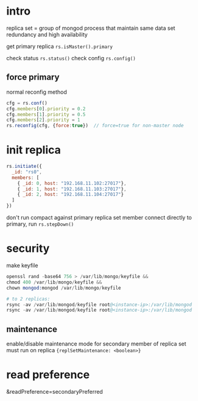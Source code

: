 # intro
replica set = group of mongod process that maintain same data set
redundancy and high availability

get primary replica `rs.isMaster().primary`

check status `rs.status()`
check config `rs.config()`

## force primary
normal reconfig method
```js
cfg = rs.conf()
cfg.members[0].priority = 0.2
cfg.members[1].priority = 0.5
cfg.members[2].priority = 1
rs.reconfig(cfg, {force:true})  // force=true for non-master node
```

# init replica
```js
rs.initiate({
  _id: "rs0",
  members: [
    { _id: 0, host: "192.168.11.102:27017"},
    { _id: 1, host: "192.168.11.103:27017"},
    { _id: 2, host: "192.168.11.104:27017"}
  ]
})
```
don't run compact against primary replica set member
connect directly to primary, run `rs.stepDown()`



# security
make keyfile
```s
openssl rand -base64 756 > /var/lib/mongo/keyfile && 
chmod 400 /var/lib/mongo/keyfile && 
chown mongod:mongod /var/lib/mongo/keyfile

# to 2 replicas:
rsync -av /var/lib/mongod/keyfile root@<instance-ip>:/var/lib/mongod
rsync -av /var/lib/mongod/keyfile root@<instance-ip>:/var/lib/mongod
```

## maintenance
enable/disable maintenance mode for secondary member of replica set
must run on replica
`{replSetMaintenance: <boolean>}`


# read preference
&readPreference=secondaryPreferred



